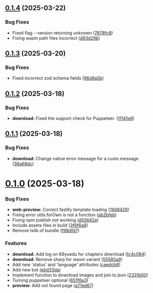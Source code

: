 ## [0.1.4](https://github.com/lucasfernandodev/dragoid/compare/v0.1.3...v0.1.4) (2025-03-22)


### Bug Fixes

* Fixed flag --version returning unknown ([7878fc8](https://github.com/lucasfernandodev/dragoid/commit/7878fc890f7a0066b4a5150202483796833601e8))
* Fixing wasm path files incorrect ([d93d29b](https://github.com/lucasfernandodev/dragoid/commit/d93d29ba961f51a701100c6bab1423842b300041))



## [0.1.3](https://github.com/lucasfernandodev/dragoid/compare/v0.1.2...v0.1.3) (2025-03-20)


### Bug Fixes

* Fixed incorrect zod schema fields ([96d9a5b](https://github.com/lucasfernandodev/dragoid/commit/96d9a5b130cd251e059711e934b322879c9cace2))



## [0.1.2](https://github.com/lucasfernandodev/dragoid/compare/v0.1.1...v0.1.2) (2025-03-18)


### Bug Fixes

* **download:** Fixed the support check for Puppeteer. ([11141e8](https://github.com/lucasfernandodev/dragoid/commit/11141e8aefb0f35dd585797023cee62ec3ac3721))



## [0.1.1](https://github.com/lucasfernandodev/dragoid/compare/v0.1.0...v0.1.1) (2025-03-18)


### Bug Fixes

* **download:** Change native error message for a custo message ([36a68dc](https://github.com/lucasfernandodev/dragoid/commit/36a68dca65c8b0b31652d598678434981629f9ad))



# [0.1.0](https://github.com/lucasfernandodev/dragoid/compare/v0.0.1...v0.1.0) (2025-03-18)


### Bug Fixes

* **web-preview:** Correct fastify template loading ([1948426](https://github.com/lucasfernandodev/dragoid/commit/1948426b654adc6ba4597d6b203b5ee3a2026d80))
* Fixing error utils.forOwn is not a function ([ab2bfeb](https://github.com/lucasfernandodev/dragoid/commit/ab2bfeb97b38a4c72916ab36fb1f9efc5ce5799c))
* Fixing npm publish not working ([d55642e](https://github.com/lucasfernandodev/dragoid/commit/d55642e04b1cbb280fd8074436fd3bde08c30f0c))
* Include assets files in build ([3f6f6a9](https://github.com/lucasfernandodev/dragoid/commit/3f6f6a93f4bd692e88ecae50ca068543a1b1785d))
* Remove tslib of bundle ([f98dfd7](https://github.com/lucasfernandodev/dragoid/commit/f98dfd7aae80f970ef715593866dfa98a209c6d6))


### Features

* **download:** Add log on 69yuedu for chapters download ([fc4c084](https://github.com/lucasfernandodev/dragoid/commit/fc4c084671d6da223ec0432026c345ea6ef69b13))
* **download:** Remove sharp for wasm variant ([55585a9](https://github.com/lucasfernandodev/dragoid/commit/55585a9093ac1a448f1fb8c125ecd04ab7509881))
* Add new 'status' and 'language' attributes ([caedcb8](https://github.com/lucasfernandodev/dragoid/commit/caedcb8dc7945344753b46246a4eab06f8537f37))
* Add new bot ([ebd33da](https://github.com/lucasfernandodev/dragoid/commit/ebd33da529132ecc46ab5d3d9f74af2801c0983d))
* Implement function to download images and join to json ([2331b00](https://github.com/lucasfernandodev/dragoid/commit/2331b0067919bf01a70ee58281c134d116a633ea))
* Turning puppeteer optional ([651f6a3](https://github.com/lucasfernandodev/dragoid/commit/651f6a3af8e5e6f92540791091ebcbf5d97932cc))
* **preview:** Add not found page ([a71ed67](https://github.com/lucasfernandodev/dragoid/commit/a71ed678dda15db002f2c0cb656d8250b21e4e28))



